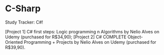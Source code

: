 # C-Sharp
Study Tracker: C#!

[Project 1] C# first steps: Logic programming n Algorithms by Nelio Alves on Udemy (purchased for R$34,90);
[Project 2] C# COMPLETE Object-Oriented Programming + Projects by Nelio Alves on Udemy (purchased for R$39,90).
